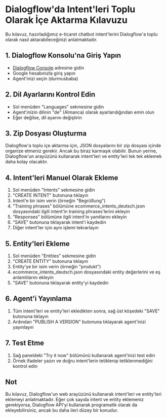 # Dialogflow'da Intent'leri Toplu Olarak İçe Aktarma Kılavuzu

Bu kılavuz, hazırladığımız e-ticaret chatbot intent'lerini Dialogflow'a toplu olarak nasıl aktarabileceğinizi anlatmaktadır.

## 1. Dialogflow Konsolu'na Giriş Yapın

- [Dialogflow Console](https://dialogflow.cloud.google.com/) adresine gidin
- Google hesabınızla giriş yapın
- Agent'inizi seçin (durmusbaba)

## 2. Dil Ayarlarını Kontrol Edin

- Sol menüden "Languages" sekmesine gidin
- Agent'inizin dilinin "de" (Almanca) olarak ayarlandığından emin olun
- Eğer değilse, dil ayarını değiştirin

## 3. Zip Dosyası Oluşturma

Dialogflow'a toplu içe aktarma için, JSON dosyalarını bir zip dosyası içinde organize etmeniz gerekir. Ancak bu biraz karmaşık olabilir. Bunun yerine, Dialogflow'un arayüzünü kullanarak intent'leri ve entity'leri tek tek eklemek daha kolay olacaktır.

## 4. Intent'leri Manuel Olarak Ekleme

1. Sol menüden "Intents" sekmesine gidin
2. "CREATE INTENT" butonuna tıklayın
3. Intent'e bir isim verin (örneğin "Begrüßung")
4. "Training phrases" bölümüne ecommerce_intents_deutsch.json dosyasındaki ilgili intent'in training phrases'lerini ekleyin
5. "Responses" bölümüne ilgili intent'in yanıtlarını ekleyin
6. "SAVE" butonuna tıklayarak intent'i kaydedin
7. Diğer intent'ler için aynı işlemi tekrarlayın

## 5. Entity'leri Ekleme

1. Sol menüden "Entities" sekmesine gidin
2. "CREATE ENTITY" butonuna tıklayın
3. Entity'ye bir isim verin (örneğin "produkt")
4. ecommerce_intents_deutsch.json dosyasındaki entity değerlerini ve eş anlamlılarını ekleyin
5. "SAVE" butonuna tıklayarak entity'yi kaydedin

## 6. Agent'i Yayınlama

1. Tüm intent'leri ve entity'leri ekledikten sonra, sağ üst köşedeki "SAVE" butonuna tıklayın
2. Ardından "PUBLISH A VERSION" butonuna tıklayarak agent'inizi yayınlayın

## 7. Test Etme

1. Sağ paneldeki "Try it now" bölümünü kullanarak agent'inizi test edin
2. Örnek ifadeler yazın ve doğru intent'lerin tetiklenip tetiklenmediğini kontrol edin

## Not

Bu kılavuz, Dialogflow'un web arayüzünü kullanarak intent'leri ve entity'leri eklemeyi anlatmaktadır. Eğer çok sayıda intent ve entity eklemeniz gerekiyorsa, Dialogflow API'yi kullanarak programatik olarak da ekleyebilirsiniz, ancak bu daha ileri düzey bir konudur. 